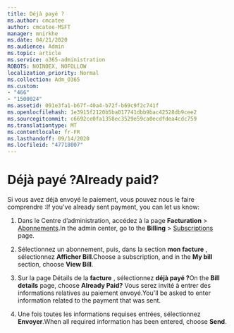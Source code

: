 ```yaml
---
title: Déjà payé ?
ms.author: cmcatee
author: cmcatee-MSFT
manager: mnirkhe
ms.date: 04/21/2020
ms.audience: Admin
ms.topic: article
ms.service: o365-administration
ROBOTS: NOINDEX, NOFOLLOW
localization_priority: Normal
ms.collection: Adm_O365
ms.custom:
- "466"
- "1500024"
ms.assetid: 091e3fa1-b67f-40a4-b72f-b69c9f2c741f
ms.openlocfilehash: 1e3915f2120b5ba017741dbb9bac42528db9cee2
ms.sourcegitcommit: c6692ce0fa1358ec3529e59ca0ecdfdea4cdc759
ms.translationtype: MT
ms.contentlocale: fr-FR
ms.lasthandoff: 09/14/2020
ms.locfileid: "47718007"
---
```

# <a name="already-paid"></a><span data-ttu-id="46495-102">Déjà payé ?</span><span class="sxs-lookup"><span data-stu-id="46495-102">Already paid?</span></span>

<span data-ttu-id="46495-103">Si vous avez déjà envoyé le paiement, vous pouvez nous le faire comprendre :</span><span class="sxs-lookup"><span data-stu-id="46495-103">If you've already sent payment, you can let us know:</span></span>
  
1. <span data-ttu-id="46495-104">Dans le Centre d’administration, accédez à la page **Facturation** \> [Abonnements](https://go.microsoft.com/fwlink/p/?linkid=842054).</span><span class="sxs-lookup"><span data-stu-id="46495-104">In the admin center, go to the **Billing** \> [Subscriptions](https://go.microsoft.com/fwlink/p/?linkid=842054) page.</span></span>

2. <span data-ttu-id="46495-105">Sélectionnez un abonnement, puis, dans la section **mon facture** , sélectionnez **Afficher Bill**.</span><span class="sxs-lookup"><span data-stu-id="46495-105">Choose a subscription, and in the **My bill** section, choose **View Bill**.</span></span>

3. <span data-ttu-id="46495-106">Sur la page Détails de la **facture** , sélectionnez **déjà payé ?**</span><span class="sxs-lookup"><span data-stu-id="46495-106">On the **Bill details** page, choose **Already Paid?**</span></span> <span data-ttu-id="46495-107">Vous serez invité à entrer des informations relatives au paiement envoyé.</span><span class="sxs-lookup"><span data-stu-id="46495-107">You'll be asked to enter information related to the payment that was sent.</span></span>

4. <span data-ttu-id="46495-108">Une fois toutes les informations requises entrées, sélectionnez **Envoyer**.</span><span class="sxs-lookup"><span data-stu-id="46495-108">When all required information has been entered, choose **Send**.</span></span>